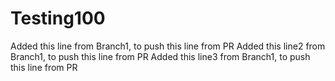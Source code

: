 # Testing100
Added this line from Branch1, to push this line from PR
Added this line2 from Branch1, to push this line from PR
Added this line3 from Branch1, to push this line from PR